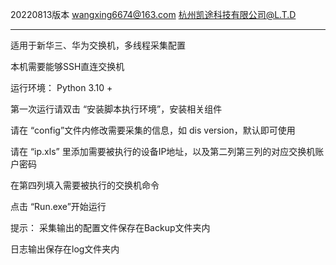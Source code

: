 20220813版本
wangxing6674@163.com
杭州凯途科技有限公司@L.T.D


-------------------------------------------------------------
适用于新华三、华为交换机，多线程采集配置

本机需要能够SSH直连交换机

运行环境： Python 3.10 +

第一次运行请双击 “安装脚本执行环境”，安装相关组件


请在 “config”文件内修改需要采集的信息，如 dis version，默认即可使用


请在 “ip.xls” 里添加需要被执行的设备IP地址，以及第二列第三列的对应交换机账户密码

在第四列填入需要被执行的交换机命令


点击 “Run.exe”开始运行



提示：
采集输出的配置文件保存在Backup文件夹内

日志输出保存在log文件夹内
